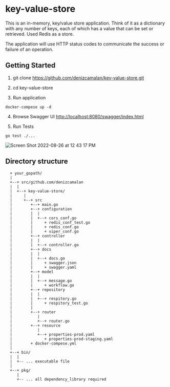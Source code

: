 # key-value-store

This is an in-memory, key/value store application. Think of it as a dictionary with any number of keys, each of which has a value that can be set or retrieved. Used Redis as a store. 

The application will use HTTP status codes to communicate the success or failure of an operation.

## Getting Started

1. git clone https://github.com/denizcamalan/key-value-store.git

2. cd  key-value-store

3. Run application
```
docker-compese up -d
```
4.  Browse Swagger UI [http://localhost:8080/swagger/index.html](http://localhost:8080/swagger/index.html)

5. Run Tests
```
go test ./...
```
![Screen Shot 2022-08-26 at 12 43 17 PM](https://user-images.githubusercontent.com/79871039/186877246-238ddaf8-4482-43b7-b767-472aa5d69d4f.png)

## Directory structure

```
  + your_gopath/
  |
  +--+ src/github.com/denizcamalan
  |  |
  |  +--+ key-value-store/
  |     |
  |     +--+ src
  |        +--+ main.go
  |        +--+ configuration
  |        |  |
  |        |  +--+ cors_conf.go
  |        |     + redis_conf_test.go
  |        |     + redis_conf.go
  |        |     + viper_conf.go
  |        +--+ controller
  |        |  |
  |        |  +--+ controller.go
  |        +--+ docs
  |        |  |
  |        |  +--+ docs.go
  |        |     + swagger.json
  |        |     + swagger.yaml
  |        +--+ model
  |        |  |
  |        |  +--+ message.go
  |        |     + workflow.go
  |        +--+ repository
  |        |  |
  |        |  +--+ respitory.go
  |        |     + respitory_test.go
  |        |
  |        +--+ router
  |           |
  |           +--+ router.go
  |        +--+ resource
  |           |
  |           +--+ properties-prod.yaml
  |              + properties-prod-staging.yaml
  |        + docker-compese.yml
  |        
  +--+ bin/
  |  |
  |  +-- ... executable file
  |
  +--+ pkg/
     |
     +-- ... all dependency_library required
```
